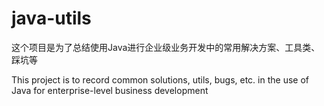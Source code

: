 # java-utils
这个项目是为了总结使用Java进行企业级业务开发中的常用解决方案、工具类、踩坑等

This project is to record common solutions, utils, bugs, etc. in the use of Java for enterprise-level business development
